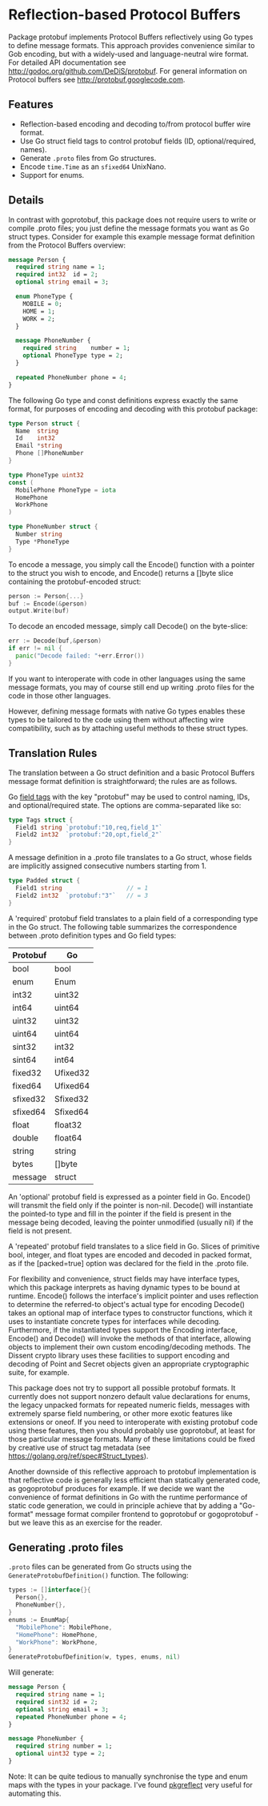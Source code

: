 # Reflection-based Protocol Buffers

Package protobuf implements Protocol Buffers reflectively using Go types to
define message formats. This approach provides convenience similar to Gob
encoding, but with a widely-used and language-neutral wire format.
For detailed API documentation see http://godoc.org/github.com/DeDiS/protobuf.
For general information on Protocol buffers see http://protobuf.googlecode.com.

## Features

- Reflection-based encoding and decoding to/from protocol buffer wire format.
- Use Go struct field tags to control protobuf fields (ID, optional/required, names).
- Generate `.proto` files from Go structures.
- Encode `time.Time` as an `sfixed64` UnixNano.
- Support for enums.

## Details

In contrast with goprotobuf, this package does not require users to write or
compile .proto files; you just define the message formats you want as Go
struct types. Consider for example this example message format definition from
the Protocol Buffers overview:

```protobuf
message Person {
  required string name = 1;
  required int32  id = 2;
  optional string email = 3;

  enum PhoneType {
    MOBILE = 0;
    HOME = 1;
    WORK = 2;
  }

  message PhoneNumber {
    required string    number = 1;
    optional PhoneType type = 2;
  }

  repeated PhoneNumber phone = 4;
}
```

The following Go type and const definitions express exactly the same format,
for purposes of encoding and decoding with this protobuf package:

```go
type Person struct {
  Name  string
  Id    int32
  Email *string
  Phone []PhoneNumber
}

type PhoneType uint32
const (
  MobilePhone PhoneType = iota
  HomePhone
  WorkPhone
)

type PhoneNumber struct {
  Number string
  Type *PhoneType
}
```

To encode a message, you simply call the Encode() function
with a pointer to the struct you wish to encode, and
Encode() returns a []byte slice containing the protobuf-encoded struct:

```go
person := Person{...}
buf := Encode(&person)
output.Write(buf)
```

To decode an encoded message, simply call Decode() on the byte-slice:

```go
err := Decode(buf,&person)
if err != nil {
  panic("Decode failed: "+err.Error())
}
```

If you want to interoperate with code in other languages
using the same message formats, you may of course still end up writing
.proto files for the code in those other languages.

However, defining message formats with native Go types enables these types
to be tailored to the code using them without affecting wire compatibility,
such as by attaching useful methods to these struct types.

## Translation Rules

The translation between a Go struct definition and a basic Protocol Buffers
message format definition is straightforward; the rules are as follows.

Go [field tags](https://golang.org/ref/spec#Struct_types) with the key
"protobuf" may be used to control naming, IDs, and optional/required state.
The options are comma-separated like so:

```go
type Tags struct {
  Field1 string `protobuf:"10,req,field_1"`
  Field2 int32  `protobuf:"20,opt,field_2"`
}
```

A message definition in a .proto file translates to a Go struct, whose fields
are implicitly assigned consecutive numbers starting from 1.

```go
type Padded struct {
  Field1 string                  // = 1
  Field2 int32  `protobuf:"3"`   // = 3
}
```

A 'required' protobuf field translates to a plain field of a corresponding
type in the Go struct. The following table summarizes the correspondence
between .proto definition types and Go field types:

Protobuf  |  Go
----------|---------
bool      | bool
enum      | Enum
int32     | uint32
int64     | uint64
uint32    | uint32
uint64    | uint64
sint32    | int32
sint64    | int64
fixed32   | Ufixed32
fixed64   | Ufixed64
sfixed32  | Sfixed32
sfixed64  | Sfixed64
float     | float32
double    | float64
string    | string
bytes     | []byte
message   | struct

An 'optional' protobuf field is expressed as a pointer field in Go.
Encode() will transmit the field only if the pointer is non-nil.
Decode() will instantiate the pointed-to type and fill in the pointer
if the field is present in the message being decoded,
leaving the pointer unmodified (usually nil) if the field is not present.

A 'repeated' protobuf field translates to a slice field in Go.
Slices of primitive bool, integer, and float types are encoded
and decoded in packed format, as if the [packed=true] option
was declared for the field in the .proto file.

For flexibility and convenience, struct fields may have interface types,
which this package interprets as having dynamic types to be bound at runtime.
Encode() follows the interface's implicit pointer and uses reflection
to determine the referred-to object's actual type for encoding
Decode() takes an optional map of interface types to constructor functions,
which it uses to instantiate concrete types for interfaces while decoding.
Furthermore, if the instantiated types support the Encoding interface,
Encode() and Decode() will invoke the methods of that interface,
allowing objects to implement their own custom encoding/decoding methods.
The Dissent crypto library uses these facilities to support
encoding and decoding of Point and Secret objects given an appropriate
cryptographic suite, for example.

This package does not try to support all possible protobuf formats. It
currently does not support nonzero default value declarations for enums, the
legacy unpacked formats for repeated numeric fields, messages with extremely
sparse field numbering, or other more exotic features like extensions or
oneof. If you need to interoperate with existing protobuf code using these
features, then you should probably use goprotobuf, at least for those
particular message formats.
Many of these limitations could be fixed by creative use of
struct tag metadata (see https://golang.org/ref/spec#Struct_types).

Another downside of this reflective approach to protobuf implementation is
that reflective code is generally less efficient than statically generated
code, as gogoprotobuf produces for example. If we decide we want the
convenience of format definitions in Go with the runtime performance of static
code generation, we could in principle achieve that by adding a "Go-format"
message format compiler frontend to goprotobuf or gogoprotobuf - but we leave
this as an exercise for the reader.


## Generating .proto files

`.proto` files can be generated from Go structs using the
`GenerateProtobufDefinition()` function. The following:

```go
types := []interface{}{
  Person{},
  PhoneNumber{},
}
enums := EnumMap{
  "MobilePhone": MobilePhone,
  "HomePhone": HomePhone,
  "WorkPhone": WorkPhone,
}
GenerateProtobufDefinition(w, types, enums, nil)
```

Will generate:

```protobuf
message Person {
  required string name = 1;
  required sint32 id = 2;
  optional string email = 3;
  repeated PhoneNumber phone = 4;
}

message PhoneNumber {
  required string number = 1;
  optional uint32 type = 2;
}
```

Note: It can be quite tedious to manually synchronise the type and enum maps with the types in your package. I've found [pkgreflect](https://github.com/ungerik/pkgreflect) very useful for automating this.
